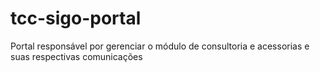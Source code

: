 # tcc-sigo-portal
Portal responsável por gerenciar o módulo de consultoria e acessorias e suas respectivas comunicações
